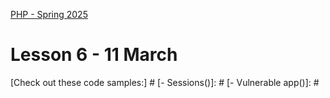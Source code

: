 [PHP - Spring 2025](https://github.com/arturomorarioja-kea/WD_PHP_F25/blob/main/README.md)

# Lesson 6 - 11 March

[# Homework]: #
[Check out these slides:]: #
[- Sessions in **PHP Syntax**]: #
[- **Web Application Security**]: #
[- **Web Servers** and **Apache Web Server**]: #
[Check out these code samples:] #
[- Sessions()]: #
[- Vulnerable app()]: #
